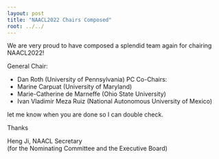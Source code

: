 ```yaml
---
layout: post
title: "NAACL2022 Chairs Composed"
root: ../../
---
```

We are very proud to have composed a splendid team again for chairing NAACL2022!

General Chair:
- Dan Roth (University of Pennsylvania)
PC Co-Chairs:
- Marine Carpuat (University of Maryland)
- Marie-Catherine de Marneffe (Ohio State University)
- Ivan Vladimir Meza Ruiz (National Autonomous University of Mexico)

let me know when you are done so I can double check.

Thanks

Heng Ji, NAACL Secretary  
(for the Nominating Committee and the Executive Board)
